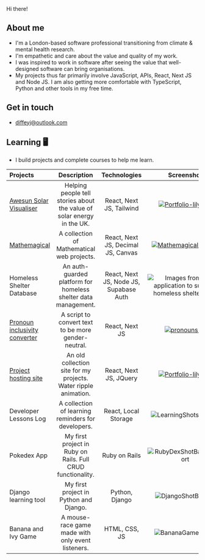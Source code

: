 Hi there! 

## About me 
- I'm a London-based software professional transitioning from climate & mental health research. 
- I'm empathetic and care about the value and quality of my work.
- I was inspired to work in software after seeing the value that well-designed software can bring organisations.
- My projects thus far primarily involve JavaScript, APIs, React, Next JS and Node JS. I am also getting more comfortable with TypeScript, Python and other tools in my free time.

## Get in touch
-  diffeyj@outlook.com

## Learning 🖥️
- I build projects and complete courses to help me learn. 

| Projects          | Description | Technologies | Screenshot |
| :---------------- | :---------: | :----------: | :-----: |
| [Awesun Solar Visualiser](https://awesun-solar-visualiser.vercel.app)  |   Helping people tell stories about the value of solar energy in the UK. | React, Next JS, Tailwind | [![Portfolio-lilypad](https://github.com/jamesdiffeycoding/jamesdiffeycoding/assets/139918141/b0f83f28-72a7-41ea-9eff-57a968f0b2e4)](https://awesun-solar-visualiser.vercel.app) |
| [Mathemagical](https://mathemagical.vercel.app) | A collection of Mathematical web projects.   |  React, Next JS, Decimal JS, Canvas | [![MathemagicalBanner](https://github.com/user-attachments/assets/bd2968e7-ee44-40fc-9a4f-8d3e81dd79ef)](https://mathemagical.vercel.app) |
| Homeless Shelter Database | An auth-guarded platform for homeless shelter data management.   |  React, Next JS, Node JS, Supabase Auth | ![Images from my application to support homeless shelter staff](https://github.com/jamesdiffeycoding/jamesdiffeycoding/assets/139918141/969e4146-8cbd-4bc4-a5bb-72f34f24deca) |
| [Pronoun inclusivity converter](https://pronoun-inclusivity-script.vercel.app/)        |   A script to convert text to be more gender-neutral.   | React, Next JS |  [![pronouns-1](https://github.com/user-attachments/assets/e34ceebf-aa91-46f1-b75a-f94a3c318db9)](https://pronoun-inclusivity-script.vercel.app/) |
| [Project hosting site](https://jamesdiffey.vercel.app/)        |   An old collection site for my projects. Water ripple animation.   | React, Next JS, JQuery |  [![Portfolio-lilypad](https://github.com/user-attachments/assets/5a678fb2-9dd9-42d2-8cbe-84a2a2e8d24d)](https://jamesdiffey.vercel.app/) |
| Developer Lessons Log | A collection of learning reminders for developers. |  React, Local Storage   | ![LearningShotsBanner](https://github.com/jamesdiffeycoding/jamesdiffeycoding/assets/139918141/a9bdd1d7-6432-40ca-b995-568d863e0eaf) |
| Pokedex App | My first project in Ruby on Rails. Full CRUD functionality.   |  Ruby on Rails   | ![RubyDexShotBannerShort](https://github.com/jamesdiffeycoding/jamesdiffeycoding/assets/139918141/87d429f5-eaca-46e4-a655-b28c06d4a2b1) |
| Django learning tool | My first project in Python and Django.   |  Python, Django   | ![DjangoShotBanner](https://github.com/jamesdiffeycoding/jamesdiffeycoding/assets/139918141/f92fd5e0-21ea-43be-8b55-ee703a9f08bc) |
| Banana and Ivy Game | A mouse-race game made with only event listeners.   |  HTML, CSS, JS  | ![BananaGameShot1](https://github.com/jamesdiffeycoding/jamesdiffeycoding/assets/139918141/0cc2e1e7-1a57-49ae-878b-23d0d7cb2acc) |

